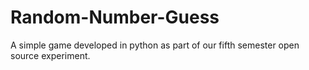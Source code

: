 # Random-Number-Guess
A simple game developed in python as part of our fifth semester open source experiment. 
